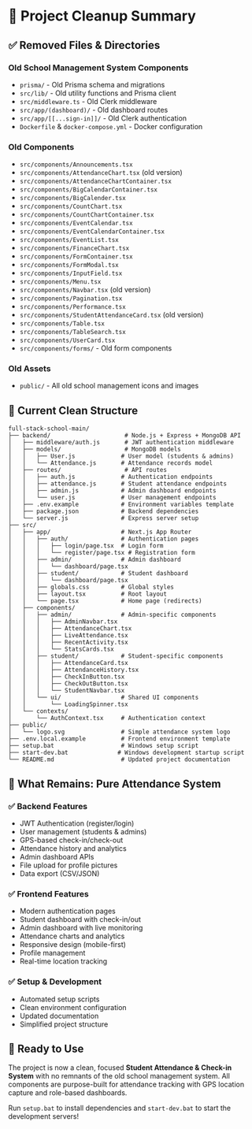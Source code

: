 # 🧹 Project Cleanup Summary

## ✅ **Removed Files & Directories**

### Old School Management System Components
- `prisma/` - Old Prisma schema and migrations
- `src/lib/` - Old utility functions and Prisma client
- `src/middleware.ts` - Old Clerk middleware
- `src/app/(dashboard)/` - Old dashboard routes
- `src/app/[[...sign-in]]/` - Old Clerk authentication
- `Dockerfile` & `docker-compose.yml` - Docker configuration

### Old Components
- `src/components/Announcements.tsx`
- `src/components/AttendanceChart.tsx` (old version)
- `src/components/AttendanceChartContainer.tsx`
- `src/components/BigCalendarContainer.tsx`
- `src/components/BigCalender.tsx`
- `src/components/CountChart.tsx`
- `src/components/CountChartContainer.tsx`
- `src/components/EventCalendar.tsx`
- `src/components/EventCalendarContainer.tsx`
- `src/components/EventList.tsx`
- `src/components/FinanceChart.tsx`
- `src/components/FormContainer.tsx`
- `src/components/FormModal.tsx`
- `src/components/InputField.tsx`
- `src/components/Menu.tsx`
- `src/components/Navbar.tsx` (old version)
- `src/components/Pagination.tsx`
- `src/components/Performance.tsx`
- `src/components/StudentAttendanceCard.tsx` (old version)
- `src/components/Table.tsx`
- `src/components/TableSearch.tsx`
- `src/components/UserCard.tsx`
- `src/components/forms/` - Old form components

### Old Assets
- `public/` - All old school management icons and images

## 📁 **Current Clean Structure**

```
full-stack-school-main/
├── backend/                     # Node.js + Express + MongoDB API
│   ├── middleware/auth.js       # JWT authentication middleware
│   ├── models/                  # MongoDB models
│   │   ├── User.js             # User model (students & admins)
│   │   └── Attendance.js       # Attendance records model
│   ├── routes/                  # API routes
│   │   ├── auth.js             # Authentication endpoints
│   │   ├── attendance.js       # Student attendance endpoints
│   │   ├── admin.js            # Admin dashboard endpoints
│   │   └── user.js             # User management endpoints
│   ├── .env.example            # Environment variables template
│   ├── package.json            # Backend dependencies
│   └── server.js               # Express server setup
├── src/
│   ├── app/                    # Next.js App Router
│   │   ├── auth/               # Authentication pages
│   │   │   ├── login/page.tsx  # Login form
│   │   │   └── register/page.tsx # Registration form
│   │   ├── admin/              # Admin dashboard
│   │   │   └── dashboard/page.tsx
│   │   ├── student/            # Student dashboard
│   │   │   └── dashboard/page.tsx
│   │   ├── globals.css         # Global styles
│   │   ├── layout.tsx          # Root layout
│   │   └── page.tsx            # Home page (redirects)
│   ├── components/
│   │   ├── admin/              # Admin-specific components
│   │   │   ├── AdminNavbar.tsx
│   │   │   ├── AttendanceChart.tsx
│   │   │   ├── LiveAttendance.tsx
│   │   │   ├── RecentActivity.tsx
│   │   │   └── StatsCards.tsx
│   │   ├── student/            # Student-specific components
│   │   │   ├── AttendanceCard.tsx
│   │   │   ├── AttendanceHistory.tsx
│   │   │   ├── CheckInButton.tsx
│   │   │   ├── CheckOutButton.tsx
│   │   │   └── StudentNavbar.tsx
│   │   └── ui/                 # Shared UI components
│   │       └── LoadingSpinner.tsx
│   └── contexts/
│       └── AuthContext.tsx     # Authentication context
├── public/
│   └── logo.svg                # Simple attendance system logo
├── .env.local.example          # Frontend environment template
├── setup.bat                   # Windows setup script
├── start-dev.bat              # Windows development startup script
└── README.md                   # Updated project documentation
```

## 🎯 **What Remains: Pure Attendance System**

### ✅ **Backend Features**
- JWT Authentication (register/login)
- User management (students & admins)
- GPS-based check-in/check-out
- Attendance history and analytics
- Admin dashboard APIs
- File upload for profile pictures
- Data export (CSV/JSON)

### ✅ **Frontend Features**
- Modern authentication pages
- Student dashboard with check-in/out
- Admin dashboard with live monitoring
- Attendance charts and analytics
- Responsive design (mobile-first)
- Profile management
- Real-time location tracking

### ✅ **Setup & Development**
- Automated setup scripts
- Clean environment configuration
- Updated documentation
- Simplified project structure

## 🚀 **Ready to Use**

The project is now a clean, focused **Student Attendance & Check-in System** with no remnants of the old school management system. All components are purpose-built for attendance tracking with GPS location capture and role-based dashboards.

Run `setup.bat` to install dependencies and `start-dev.bat` to start the development servers!
